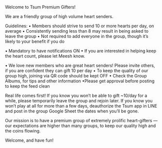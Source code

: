 Welcome to Tsum Premium Gifters!

We are a friendly group of high volume heart senders.

Guidelines:
• Members should strive to send 10 or more hearts per day, on average
• Consistently sending less than 8 may result in being asked to leave the group
• Not required to add everyone in the group, though it’s likely to your benefit if you do

• Mandatory to have notifications ON
• If you are interested in helping keep the heart count, please let Meesh know.

• We love new members who are great heart senders! Please invite others, if you are confident they can gift 10 per day
• To keep the quality of our group high, joining via QR code should be kept OFF
• Check the Group Albums, for tips and other information
•Please get approval before posting to keep the feed clean

Real life comes first! If you know you won’t be able to gift ~10/day for a while, please temporarily leave the group and rejoin later. If you know you won’t play at all for more than a few days, deauthorize the Tsum app in LINE and post in the group Google Sheet the dates when you’ll be gone.

Our mission is to have a premium group of extremely prolific heart-gifters — our expectations are higher than many groups, to keep our quality high and the coins flowing.

Welcome, and have fun!
